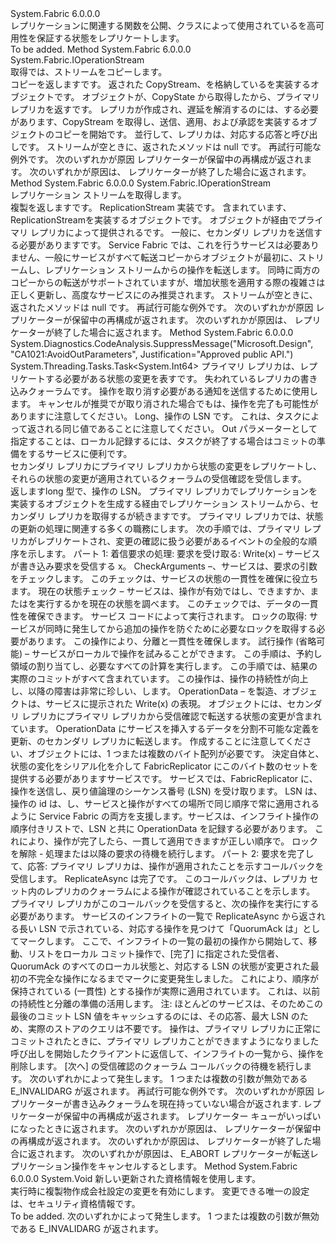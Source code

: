 <Type Name="IStateReplicator" FullName="System.Fabric.IStateReplicator">
  <TypeSignature Language="C#" Value="public interface IStateReplicator" />
  <TypeSignature Language="ILAsm" Value=".class public interface auto ansi abstract IStateReplicator" />
  <TypeSignature Language="DocId" Value="T:System.Fabric.IStateReplicator" />
  <TypeSignature Language="VB.NET" Value="Public Interface IStateReplicator" />
  <TypeSignature Language="F#" Value="type IStateReplicator = interface" />
  <AssemblyInfo>
    <AssemblyName>System.Fabric</AssemblyName>
    <AssemblyVersion>6.0.0.0</AssemblyVersion>
  </AssemblyInfo>
  <Interfaces />
  <Docs>
    <summary>
      <para>レプリケーションに関連する関数を公開、<see cref="T:System.Fabric.FabricReplicator" />クラスによって使用されている<see cref="T:System.Fabric.IStateProvider" />を高可用性を保証する状態をレプリケートします。 </para>
    </summary>
    <remarks>To be added.</remarks>
  </Docs>
  <Members>
    <Member MemberName="GetCopyStream">
      <MemberSignature Language="C#" Value="public System.Fabric.IOperationStream GetCopyStream ();" />
      <MemberSignature Language="ILAsm" Value=".method public hidebysig newslot virtual instance class System.Fabric.IOperationStream GetCopyStream() cil managed" />
      <MemberSignature Language="DocId" Value="M:System.Fabric.IStateReplicator.GetCopyStream" />
      <MemberSignature Language="VB.NET" Value="Public Function GetCopyStream () As IOperationStream" />
      <MemberSignature Language="F#" Value="abstract member GetCopyStream : unit -&gt; System.Fabric.IOperationStream" Usage="iStateReplicator.GetCopyStream " />
      <MemberType>Method</MemberType>
      <AssemblyInfo>
        <AssemblyName>System.Fabric</AssemblyName>
        <AssemblyVersion>6.0.0.0</AssemblyVersion>
      </AssemblyInfo>
      <ReturnValue>
        <ReturnType>System.Fabric.IOperationStream</ReturnType>
      </ReturnValue>
      <Parameters />
      <Docs>
        <summary>
          <para>取得では、ストリームをコピーします。</para>
        </summary>
        <returns>
          <para>コピーを返します<see cref="T:System.Fabric.IOperationStream" />です。 </para>
        </returns>
        <remarks>
          <para>返された CopyStream、<see cref="T:System.Fabric.IOperationStream" />を格納している<see cref="T:System.Fabric.OperationData" />を実装するオブジェクト<see cref="T:System.Fabric.IOperation" />です。 <see cref="T:System.Fabric.OperationData" />オブジェクトが、CopyState から取得した<see cref="T:System.Fabric.IOperationDataStream" />から、プライマリ レプリカを返す<see cref="M:System.Fabric.IStateProvider.GetCopyState(System.Int64,System.Fabric.IOperationDataStream)" />です。 レプリカが作成され、遅延を解消するのには、する必要があります、CopyStream を取得し、送信、適用、および承認を実装するオブジェクトのコピーを開始<see cref="T:System.Fabric.IOperation" />です。 並行して、レプリカは、対応する応答<see cref="M:System.Fabric.IStateProvider.GetCopyContext" />と<see cref="M:System.Fabric.IOperationDataStream.GetNextAsync(System.Threading.CancellationToken)" />呼び出しです。 ストリームが空ときに、返された<see cref="T:System.Fabric.IOperation" />メソッドは null です。</para>
        </remarks>
        <exception cref="T:System.Fabric.FabricTransientException">
          <para>
            <see cref="T:System.Fabric.FabricTransientException" />再試行可能な例外です。 次のいずれかが原因</para>
          <para>
            <see cref="F:System.Fabric.FabricErrorCode.ReconfigurationPending" />レプリケーターが保留中の再構成が返されます。</para>
        </exception>
        <exception cref="T:System.Fabric.FabricObjectClosedException">
          <para>
            <see cref="T:System.Fabric.FabricObjectClosedException" />次のいずれかが原因は、</para>
          <para>
            <see cref="F:System.Fabric.FabricErrorCode.ObjectClosed" />レプリケーターが終了した場合に返されます。</para>
        </exception>
      </Docs>
    </Member>
    <Member MemberName="GetReplicationStream">
      <MemberSignature Language="C#" Value="public System.Fabric.IOperationStream GetReplicationStream ();" />
      <MemberSignature Language="ILAsm" Value=".method public hidebysig newslot virtual instance class System.Fabric.IOperationStream GetReplicationStream() cil managed" />
      <MemberSignature Language="DocId" Value="M:System.Fabric.IStateReplicator.GetReplicationStream" />
      <MemberSignature Language="VB.NET" Value="Public Function GetReplicationStream () As IOperationStream" />
      <MemberSignature Language="F#" Value="abstract member GetReplicationStream : unit -&gt; System.Fabric.IOperationStream" Usage="iStateReplicator.GetReplicationStream " />
      <MemberType>Method</MemberType>
      <AssemblyInfo>
        <AssemblyName>System.Fabric</AssemblyName>
        <AssemblyVersion>6.0.0.0</AssemblyVersion>
      </AssemblyInfo>
      <ReturnValue>
        <ReturnType>System.Fabric.IOperationStream</ReturnType>
      </ReturnValue>
      <Parameters />
      <Docs>
        <summary>
          <para>レプリケーション ストリームを取得します。</para>
        </summary>
        <returns>
          <para>複製を返します<see cref="T:System.Fabric.IOperationStream" />です。</para>
        </returns>
        <remarks>
          <para>ReplicationStream 実装<see cref="T:System.Fabric.IOperationStream" />です。 含まれています、ReplicationStream<see cref="T:System.Fabric.OperationData" />を実装するオブジェクト<see cref="T:System.Fabric.IOperation" />です。 オブジェクトが経由でプライマリ レプリカによって提供される<see cref="M:System.Fabric.IStateReplicator.ReplicateAsync(System.Fabric.OperationData,System.Threading.CancellationToken,System.Int64@)" />です。 一般に、セカンダリ レプリカを送信する必要があります<see cref="M:System.Fabric.IOperationStream.GetOperationAsync(System.Threading.CancellationToken)" />です。 Service Fabric では、これを行うサービスは必要ありません、一般にサービスがすべて転送<see cref="T:System.Fabric.OperationData" />コピーからオブジェクトが最初に、ストリームし、レプリケーション ストリームからの操作を転送します。 同時に両方のコピーからの転送がサポートされていますが、増加状態を適用する際の複雑さは正しく更新し、高度なサービスにのみ推奨されます。 ストリームが空ときに、返された<see cref="T:System.Fabric.IOperation" />メソッドは null です。</para>
        </remarks>
        <exception cref="T:System.Fabric.FabricTransientException">
          <para>
            <see cref="T:System.Fabric.FabricTransientException" />再試行可能な例外です。 次のいずれかが原因</para>
          <para>
            <see cref="F:System.Fabric.FabricErrorCode.ReconfigurationPending" />レプリケーターが保留中の再構成が返されます。</para>
        </exception>
        <exception cref="T:System.Fabric.FabricObjectClosedException">
          <para>
            <see cref="T:System.Fabric.FabricObjectClosedException" />次のいずれかが原因は、</para>
          <para>
            <see cref="F:System.Fabric.FabricErrorCode.ObjectClosed" />レプリケーターが終了した場合に返されます。</para>
        </exception>
      </Docs>
    </Member>
    <Member MemberName="ReplicateAsync">
      <MemberSignature Language="C#" Value="public System.Threading.Tasks.Task&lt;long&gt; ReplicateAsync (System.Fabric.OperationData operationData, System.Threading.CancellationToken cancellationToken, out long sequenceNumber);" />
      <MemberSignature Language="ILAsm" Value=".method public hidebysig newslot virtual instance class System.Threading.Tasks.Task`1&lt;int64&gt; ReplicateAsync(class System.Fabric.OperationData operationData, valuetype System.Threading.CancellationToken cancellationToken, [out] int64&amp; sequenceNumber) cil managed" />
      <MemberSignature Language="DocId" Value="M:System.Fabric.IStateReplicator.ReplicateAsync(System.Fabric.OperationData,System.Threading.CancellationToken,System.Int64@)" />
      <MemberSignature Language="F#" Value="abstract member ReplicateAsync : System.Fabric.OperationData * System.Threading.CancellationToken *  -&gt; System.Threading.Tasks.Task&lt;int64&gt;" Usage="iStateReplicator.ReplicateAsync (operationData, cancellationToken, sequenceNumber)" />
      <MemberType>Method</MemberType>
      <AssemblyInfo>
        <AssemblyName>System.Fabric</AssemblyName>
        <AssemblyVersion>6.0.0.0</AssemblyVersion>
      </AssemblyInfo>
      <Attributes>
        <Attribute>
          <AttributeName>System.Diagnostics.CodeAnalysis.SuppressMessage("Microsoft.Design", "CA1021:AvoidOutParameters", Justification="Approved public API.")</AttributeName>
        </Attribute>
      </Attributes>
      <ReturnValue>
        <ReturnType>System.Threading.Tasks.Task&lt;System.Int64&gt;</ReturnType>
      </ReturnValue>
      <Parameters>
        <Parameter Name="operationData" Type="System.Fabric.OperationData" />
        <Parameter Name="cancellationToken" Type="System.Threading.CancellationToken" />
        <Parameter Name="sequenceNumber" Type="System.Int64&amp;" RefType="out" />
      </Parameters>
      <Docs>
        <param name="operationData">
          <para><see cref="T:System.Fabric.OperationData" />プライマリ レプリカは、レプリケートする必要がある状態の変更を表すです。</para>
        </param>
        <param name="cancellationToken">
          <para> 失われているレプリカの書き込みクォーラムです。 操作を取り消す必要がある通知を送信するために使用します。 キャンセルが推奨でが取り消された場合でもは、操作を完了も可能性がありますに注意してください。</para>
        </param>
        <param name="sequenceNumber">
          <para>Long、操作の LSN です。 これは、タスクによって返される同じ値であることに注意してください。 Out パラメーターとして指定することは、ローカル記録するには、タスクが終了する場合はコミットの準備をするサービスに便利です。</para>
        </param>
        <summary>
          <para>セカンダリ レプリカにプライマリ レプリカから状態の変更をレプリケートし、それらの状態の変更が適用されているクォーラムの受信確認を受信します。</para>
        </summary>
        <returns>
          <para>返します<see cref="T:System.Threading.Tasks.Task`1" />long 型で、操作の LSN。</para>
        </returns>
        <remarks>
          <para>プライマリ レプリカでレプリケーションを実装するオブジェクトを生成する<see cref="T:System.Fabric.IOperation" />経由でレプリケーション ストリームから、セカンダリ レプリカを取得する<see cref="M:System.Fabric.IStateReplicator.GetReplicationStream" />が続きます<see cref="M:System.Fabric.IOperationStream.GetOperationAsync(System.Threading.CancellationToken)" />です。 </para>
          <para>プライマリ レプリカでは、状態の更新の処理に関連する多くの職務にします。 次の手順では、プライマリ レプリカがレプリケートされ、変更の確認に扱う必要があるイベントの全般的な順序を示します。 </para>
          <para>パート 1: 着信要求の処理: 要求を受け取る: Write(x) – サービスが書き込み要求を受信する x。 CheckArguments –、サービスは、要求の引数をチェックします。 このチェックは、サービスの状態の一貫性を確保に役立ちます。</para>
          <para>現在の状態チェック – サービスは、操作が有効ではし、できますか、またはを実行するかを現在の状態を調べます。 このチェックでは、データの一貫性を確保できます。 サービス コードによって実行されます。</para>
          <para>ロックの取得: サービスが同時に発生してから追加の操作を防ぐために必要なロックを取得する必要があります。 この操作により、分離と一貫性を確保します。</para>
          <para>試行操作 (省略可能) – サービスがローカルで操作を試みることができます。 この手順は、予約し領域の割り当てし、必要なすべての計算を実行します。 この手順では、結果の実際のコミットがすべて含まれています。 この操作は、操作の持続性が向上し、以降の障害は非常に珍しい、します。</para>
          <para>OperationData – を製造、<see cref="T:System.Fabric.OperationData" />オブジェクトは、サービスに提示された Write(x) の表現。 <see cref="T:System.Fabric.OperationData" />オブジェクトには、セカンダリ レプリカにプライマリ レプリカから受信確認で転送する状態の変更が含まれています。 OperationData にサービスを挿入するデータを分割不可能な定義を更新、<see cref="T:System.Fabric.FabricReplicator" />のセカンダリ レプリカに転送します。 作成することに注意してください、<see cref="T:System.Fabric.OperationData" />オブジェクトには、1 つまたは複数のバイト配列が必要です。 決定自体と、状態の変化をシリアル化を介して FabricReplicator にこのバイト数のセットを提供する必要がありますサービス<see cref="M:System.Fabric.IStateReplicator.ReplicateAsync(System.Fabric.OperationData,System.Threading.CancellationToken,System.Int64@)" />です。 サービスでは、FabricReplicator に、操作を送信し、戻り値論理のシーケンス番号 (LSN) を受け取ります。 LSN は、操作の id は、し、サービスと操作がすべての場所で同じ順序で常に適用されるように Service Fabric の両方を支援します。サービスは、インフライト操作の順序付きリストで、LSN と共に OperationData を記録する必要があります。 これにより、操作が完了したら、一貫して適用できますが正しい順序で。</para>
          <para>ロックを解除 - 処理または以降の要求の待機を続行します。</para>
          <para>パート 2: 要求を完了して、応答: プライマリ レプリカは、操作が適用されたことを示すコールバックを受信します。 ReplicateAsync は完了です。 このコールバックは、レプリカ セット内のレプリカのクォーラムによる操作が確認されていることを示します。 プライマリ レプリカがこのコールバックを受信すると、次の操作を実行にする必要があります。 </para>
          <para>サービスのインフライトの一覧で ReplicateAsync から返される長い LSN で示されている、対応する操作を見つけて「QuorumAck は」としてマークします。 </para>
          <para>ここで、インフライトの一覧の最初の操作から開始して、移動、リストをローカル コミット操作で、[完了] に指定された受信者、QuorumAck のすべてのローカル状態と、対応する LSN の状態が変更された最初の不完全な操作になるまでマークに変更発生しました。 これにより、順序が保持されている (一貫性) とする操作が実際に適用されています。 これは、以前の持続性と分離の準備の活用します。 注: ほとんどのサービスは、そのためこの最後のコミット LSN 値をキャッシュするのには、その応答、<see cref="M:System.Fabric.IStateProvider.GetLastCommittedSequenceNumber" />最大 LSN のため、実際のストアのクエリは不要です。 </para>
          <para>操作は、プライマリ レプリカに正常にコミットされたときに、プライマリ レプリカことができますようになりました呼び出しを開始したクライアントに返信して、インフライトの一覧から、操作を削除します。 [次へ] の受信確認のクォーラム コールバックの待機を続行します。</para>
        </remarks>
        <exception cref="T:System.ArgumentException">
          <para>次のいずれかによって発生します。</para>
          <para>1 つまたは複数の引数が無効である E_INVALIDARG が返されます。</para>
        </exception>
        <exception cref="T:System.Fabric.FabricTransientException">
          <para>
            <see cref="T:System.Fabric.FabricTransientException" />再試行可能な例外です。 次のいずれかが原因</para>
          <para>
            <see cref="F:System.Fabric.FabricErrorCode.NoWriteQuorum" />レプリケーターが書き込みクォーラムを現在持っていない場合が返されます.</para>
          <para>
            <see cref="F:System.Fabric.FabricErrorCode.ReconfigurationPending" />レプリケーターが保留中の再構成が返されます。</para>
          <para>
            <see cref="F:System.Fabric.FabricErrorCode.ReplicationQueueFull" />レプリケーター キューがいっぱいになったときに返されます。</para>
        </exception>
        <exception cref="T:System.Fabric.FabricNotPrimaryException">
          <para>
            <see cref="T:System.Fabric.FabricNotPrimaryException" />次のいずれかが原因は、</para>
          <para>
            <see cref="F:System.Fabric.FabricErrorCode.NotPrimary" />レプリケーターが保留中の再構成が返されます。</para>
        </exception>
        <exception cref="T:System.Fabric.FabricObjectClosedException">
          <para>
            <see cref="T:System.Fabric.FabricObjectClosedException" />次のいずれかが原因は、</para>
          <para>
            <see cref="F:System.Fabric.FabricErrorCode.ObjectClosed" />レプリケーターが終了した場合に返されます。</para>
        </exception>
        <exception cref="T:System.OperationCanceledException">
          <para>
            <see cref="T:System.OperationCanceledException" />次のいずれかが原因は、</para>
          <para>E_ABORT レプリケーターが転送レプリケーション操作をキャンセルするとします。</para>
        </exception>
      </Docs>
    </Member>
    <Member MemberName="UpdateReplicatorSettings">
      <MemberSignature Language="C#" Value="public void UpdateReplicatorSettings (System.Fabric.ReplicatorSettings settings);" />
      <MemberSignature Language="ILAsm" Value=".method public hidebysig newslot virtual instance void UpdateReplicatorSettings(class System.Fabric.ReplicatorSettings settings) cil managed" />
      <MemberSignature Language="DocId" Value="M:System.Fabric.IStateReplicator.UpdateReplicatorSettings(System.Fabric.ReplicatorSettings)" />
      <MemberSignature Language="VB.NET" Value="Public Sub UpdateReplicatorSettings (settings As ReplicatorSettings)" />
      <MemberSignature Language="F#" Value="abstract member UpdateReplicatorSettings : System.Fabric.ReplicatorSettings -&gt; unit" Usage="iStateReplicator.UpdateReplicatorSettings settings" />
      <MemberType>Method</MemberType>
      <AssemblyInfo>
        <AssemblyName>System.Fabric</AssemblyName>
        <AssemblyVersion>6.0.0.0</AssemblyVersion>
      </AssemblyInfo>
      <ReturnValue>
        <ReturnType>System.Void</ReturnType>
      </ReturnValue>
      <Parameters>
        <Parameter Name="settings" Type="System.Fabric.ReplicatorSettings" />
      </Parameters>
      <Docs>
        <param name="settings">
          <para>新しい<see cref="T:System.Fabric.ReplicatorSettings" />更新された資格情報を使用します。</para>
        </param>
        <summary>
          <para>実行時に複製物作成会社設定の変更を有効にします。 変更できる唯一の設定は、セキュリティ資格情報です。 </para>
        </summary>
        <remarks>To be added.</remarks>
        <exception cref="T:System.ArgumentException">
          <para>次のいずれかによって発生します。</para>
          <para>1 つまたは複数の引数が無効である E_INVALIDARG が返されます。</para>
        </exception>
      </Docs>
    </Member>
  </Members>
</Type>